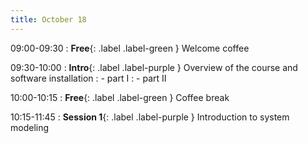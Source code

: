 ```yaml
---
title: October 18
---
```


09:00-09:30 
: **Free**{: .label .label-green } Welcome coffee

09:30-10:00 
: **Intro**{: .label .label-purple } Overview of the course and software installation
: - part I
: - part II

10:00-10:15 
: **Free**{: .label .label-green } Coffee break

10:15-11:45 
: **Session 1**{: .label .label-purple } Introduction to system modeling



